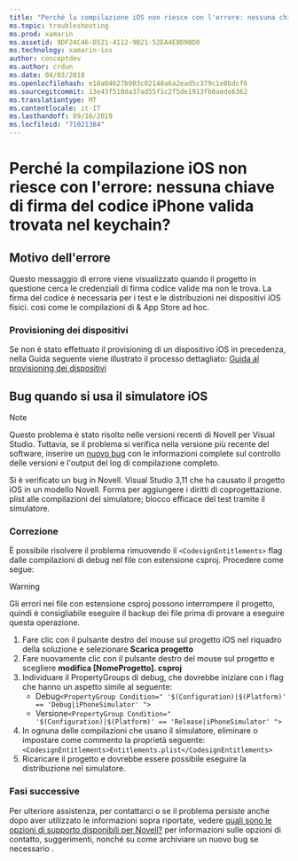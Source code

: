 ```yaml
---
title: "Perché la compilazione iOS non riesce con l'errore: nessuna chiave di firma del codice iPhone valida trovata nel keychain?"
ms.topic: troubleshooting
ms.prod: xamarin
ms.assetid: 9DF24C46-D521-4112-9B21-52EA4E8D90D0
ms.technology: xamarin-ios
author: conceptdev
ms.author: crdun
ms.date: 04/03/2018
ms.openlocfilehash: e10a04627b903c02140a6a2ead5c379c1e8bdcf6
ms.sourcegitcommit: 13e43f510da37ad55f1c2f5de1913fb0aede6362
ms.translationtype: MT
ms.contentlocale: it-IT
ms.lasthandoff: 09/16/2019
ms.locfileid: "71021384"
---
```

# <a name="why-does-my-ios-build-fail-with-no-valid-iphone-code-signing-keys-found-in-keychain"></a>Perché la compilazione iOS non riesce con l'errore: nessuna chiave di firma del codice iPhone valida trovata nel keychain?

## <a name="cause-of-the-error"></a>Motivo dell'errore

Questo messaggio di errore viene visualizzato quando il progetto in questione cerca le credenziali di firma codice valide ma non le trova. La firma del codice è necessaria per i test e le distribuzioni nei dispositivi iOS fisici. così come le compilazioni di & App Store ad hoc.

### <a name="provisioning-devices"></a>Provisioning dei dispositivi

Se non è stato effettuato il provisioning di un dispositivo iOS in precedenza, nella Guida seguente viene illustrato il processo dettagliato: [Guida al provisioning dei dispositivi](~/ios/get-started/installation/device-provisioning/index.md)

## <a name="bug-when-using-ios-simulator"></a>Bug quando si usa il simulatore iOS

> [!NOTE]
> Questo problema è stato risolto nelle versioni recenti di Novell per Visual Studio. Tuttavia, se il problema si verifica nella versione più recente del software, inserire un [nuovo bug](~/cross-platform/troubleshooting/questions/howto-file-bug.md) con le informazioni complete sul controllo delle versioni e l'output del log di compilazione completo.

Si è verificato un bug in Novell. Visual Studio 3,11 che ha causato il progetto iOS in un modello Novell. Forms per aggiungere i diritti di coprogettazione. plist alle compilazioni del simulatore; blocco efficace del test tramite il simulatore.

### <a name="how-to-fix"></a>Correzione

È possibile risolvere il problema rimuovendo il `<CodesignEntitlements>` flag dalle compilazioni di debug nel file con estensione csproj. Procedere come segue:

> [!WARNING]
> Gli errori nei file con estensione csproj possono interrompere il progetto, quindi è consigliabile eseguire il backup dei file prima di provare a eseguire questa operazione.

1. Fare clic con il pulsante destro del mouse sul progetto iOS nel riquadro della soluzione e selezionare **Scarica progetto**
2. Fare nuovamente clic con il pulsante destro del mouse sul progetto e scegliere **modifica [NomeProgetto]. csproj**
3. Individuare il PropertyGroups di debug, che dovrebbe iniziare con i flag che hanno un aspetto simile al seguente:
   - Debug`<PropertyGroup Condition=" '$(Configuration)|$(Platform)' == 'Debug|iPhoneSimulator' ">`
   - Versione`<PropertyGroup Condition=" '$(Configuration)|$(Platform)' == 'Release|iPhoneSimulator' ">`
4. In ognuna delle compilazioni che usano il simulatore, eliminare o impostare come commento la proprietà seguente:`<CodesignEntitlements>Entitlements.plist</CodesignEntitlements>`
5. Ricaricare il progetto e dovrebbe essere possibile eseguire la distribuzione nel simulatore.

### <a name="next-steps"></a>Fasi successive
Per ulteriore assistenza, per contattarci o se il problema persiste anche dopo aver utilizzato le informazioni sopra riportate, vedere [quali sono le opzioni di supporto disponibili per Novell?](~/cross-platform/troubleshooting/support-options.md) per informazioni sulle opzioni di contatto, suggerimenti, nonché su come archiviare un nuovo bug se necessario .
